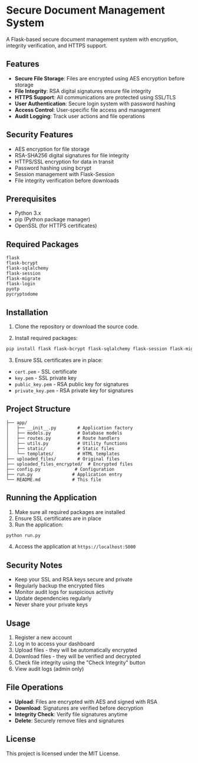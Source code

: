 # Secure Document Management System

A Flask-based secure document management system with encryption, integrity verification, and HTTPS support.

## Features

- **Secure File Storage**: Files are encrypted using AES encryption before storage
- **File Integrity**: RSA digital signatures ensure file integrity
- **HTTPS Support**: All communications are protected using SSL/TLS
- **User Authentication**: Secure login system with password hashing
- **Access Control**: User-specific file access and management
- **Audit Logging**: Track user actions and file operations

## Security Features

- AES encryption for file storage
- RSA-SHA256 digital signatures for file integrity
- HTTPS/SSL encryption for data in transit
- Password hashing using bcrypt
- Session management with Flask-Session
- File integrity verification before downloads

## Prerequisites

- Python 3.x
- pip (Python package manager)
- OpenSSL (for HTTPS certificates)

## Required Packages

```
flask
flask-bcrypt
flask-sqlalchemy
flask-session
flask-migrate
flask-login
pyotp
pycryptodome
```

## Installation

1. Clone the repository or download the source code.

2. Install required packages:
```bash
pip install flask flask-bcrypt flask-sqlalchemy flask-session flask-migrate flask-login pyotp pycryptodome
```

3. Ensure SSL certificates are in place:
- `cert.pem` - SSL certificate
- `key.pem` - SSL private key
- `public_key.pem` - RSA public key for signatures
- `private_key.pem` - RSA private key for signatures

## Project Structure

```
├── app/
│   ├── __init__.py        # Application factory
│   ├── models.py          # Database models
│   ├── routes.py          # Route handlers
│   ├── utils.py           # Utility functions
│   ├── static/            # Static files
│   └── templates/         # HTML templates
├── uploaded_files/        # Original files
├── uploaded_files_encrypted/  # Encrypted files
├── config.py             # Configuration
├── run.py               # Application entry
└── README.md            # This file
```

## Running the Application

1. Make sure all required packages are installed
2. Ensure SSL certificates are in place
3. Run the application:
```bash
python run.py
```
4. Access the application at `https://localhost:5000`

## Security Notes

- Keep your SSL and RSA keys secure and private
- Regularly backup the encrypted files
- Monitor audit logs for suspicious activity
- Update dependencies regularly
- Never share your private keys

## Usage

1. Register a new account
2. Log in to access your dashboard
3. Upload files - they will be automatically encrypted
4. Download files - they will be verified and decrypted
5. Check file integrity using the "Check Integrity" button
6. View audit logs (admin only)

## File Operations

- **Upload**: Files are encrypted with AES and signed with RSA
- **Download**: Signatures are verified before decryption
- **Integrity Check**: Verify file signatures anytime
- **Delete**: Securely remove files and signatures

## License

This project is licensed under the MIT License.
